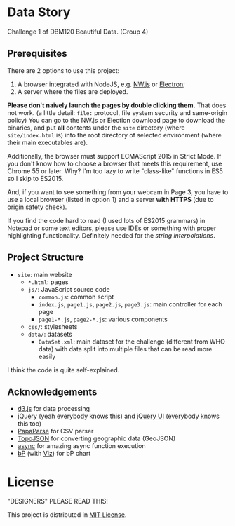 # Data Story

Challenge 1 of DBM120 Beautiful Data. (Group 4)

## Prerequisites

There are 2 options to use this project:

1. A browser integrated with NodeJS, e.g. [NW.js](http://nwjs.io/) or [Electron](http://electron.atom.io/);
2. A server where the files are deployed.

**Please don't naively launch the pages by double clicking them.** That does not work. (a little detail:
`file:` protocol, file system security and same-origin policy) You can go to the NW.js or Election download
page to download the binaries, and put **all** contents under the `site` directory (where `site/index.html` is)
into the root directory of selected environment (where their main executables are).

Additionally, the browser must support ECMAScript 2015 in Strict Mode. If you don't know how to choose a
browser that meets this requirement, use Chrome 55 or later. Why? I'm too lazy to write "class-like"
functions in ES5 so I skip to ES2015.

And, if you want to see something from your webcam in Page 3, you have to use a local browser
(listed in option 1) and a server **with HTTPS** (due to origin safety check).

If you find the code hard to read (I used lots of ES2015 grammars) in Notepad or some text editors,
please use IDEs or something with proper highlighting functionality. Definitely needed for the *string
interpolations*.

## Project Structure

- `site`: main website
  - `*.html`: pages
  - `js/`: JavaScript source code
    - `common.js`: common script
    - `index.js`, `page1.js`, `page2.js`, `page3.js`: main controller for each page
    - `page1-*.js`, `page2-*.js`: various components
  - `css/`: stylesheets
  - `data/`: datasets
    - `DataSet.xml`: main dataset for the challenge (different from WHO data) with data
                     split into multiple files that can be read more easily

I think the code is quite self-explained.

## Acknowledgements

- [d3.js](https://d3js.org/) for data processing
- [jQuery](http://jquery.com/) (yeah everybody knows this) and [jQuery UI](http://jqueryui.com/) (everybody knows this too)
- [PapaParse](https://github.com/mholt/PapaParse) for CSV parser
- [TopoJSON](https://github.com/topojson/topojson) for converting geographic data (GeoJSON)
- [async](https://github.com/caolan/async) for amazing async function execution
- [bP](http://bl.ocks.org/NPashaP/cd80ab54c52f80c4d84cad0ba9da72c2) (with [Viz](https://github.com/NPashaP/Viz))
  for bP chart

# License

"DESIGNERS" PLEASE READ THIS!

This project is distributed in [MIT License](LICENSE.md).
